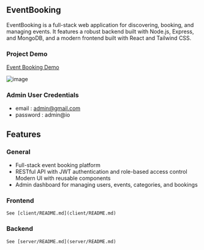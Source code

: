 ## EventBooking

EventBooking is a full-stack web application for discovering, booking, and managing events. It features a robust backend built with Node.js, Express, and MongoDB, and a modern frontend built with React and Tailwind CSS.

### Project Demo

[Event Booking Demo](https://youtu.be/ilLU0lJUYj8)

![image](https://github.com/user-attachments/assets/a26684b0-0248-4e67-bea6-045cbb887728)


### Admin User Credentials
- email : admin@gmail.com
- password : admin@io

## Features

### General

- Full-stack event booking platform
- RESTful API with JWT authentication and role-based access control
  Modern UI with reusable components
- Admin dashboard for managing users, events, categories, and bookings

### Frontend

    See [client/README.md](client/README.md)

### Backend

    See [server/README.md](server/README.md)
